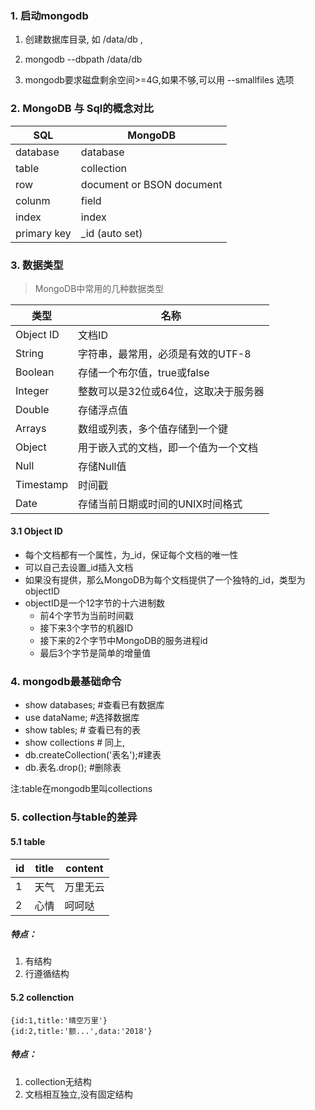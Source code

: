 ### 1. 启动mongodb

1. 创建数据库目录, 如 /data/db , 

1. mongodb --dbpath /data/db 

1. mongodb要求磁盘剩余空间>=4G,如果不够,可以用 --smallfiles 选项


### 2. MongoDB 与 Sql的概念对比

SQL | MongoDB
-- | --
database | database
table | collection
row | document or BSON document
colunm | field
index |index
primary key | _id (auto set)

### 3. 数据类型
>  MongoDB中常用的几种数据类型

类型|名称
--|--
   Object ID|文档ID
    String|字符串，最常用，必须是有效的UTF-8
    Boolean|存储一个布尔值，true或false
    Integer|整数可以是32位或64位，这取决于服务器
    Double|存储浮点值
    Arrays|数组或列表，多个值存储到一个键
    Object|用于嵌入式的文档，即一个值为一个文档
    Null|存储Null值
    Timestamp|时间戳
    Date|存储当前日期或时间的UNIX时间格式
    
    
#### 3.1 Object ID

- 每个文档都有一个属性，为_id，保证每个文档的唯一性
- 可以自己去设置_id插入文档
- 如果没有提供，那么MongoDB为每个文档提供了一个独特的_id，类型为objectID
- objectID是一个12字节的十六进制数
    - 前4个字节为当前时间戳
    - 接下来3个字节的机器ID
    - 接下来的2个字节中MongoDB的服务进程id
    - 最后3个字节是简单的增量值

### 4.  mongodb最基础命令
- show databases; #查看已有数据库
- use dataName; #选择数据库
- show tables; # 查看已有的表
- show collections # 同上,
- db.createCollection('表名');#建表
- db.表名.drop(); #删除表

注:table在mongodb里叫collections


### 5. collection与table的差异
#### 5.1 table

id | title | content
-- |--|--
1 | 天气 | 万里无云
2 | 心情 | 呵呵哒

##### 特点：
1. 有结构
2. 行遵循结构


#### 5.2 collenction

```
{id:1,title:'晴空万里'}
{id:2,title:'额...',data:'2018'}
```
##### 特点：
1. collection无结构
2. 文档相互独立,没有固定结构

